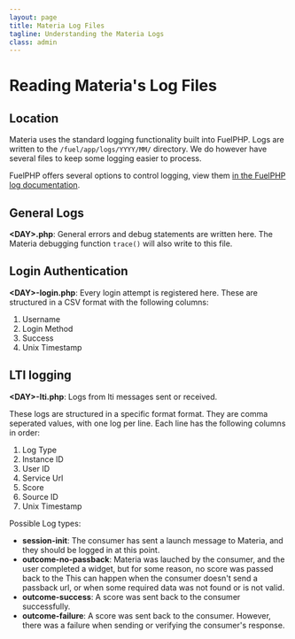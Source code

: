 ```yaml
---
layout: page
title: Materia Log Files
tagline: Understanding the Materia Logs
class: admin
---
```



# Reading Materia's Log Files #

## Location
Materia uses the standard logging functionality built into FuelPHP.  Logs are written to the `/fuel/app/logs/YYYY/MM/` directory.  We do however have several files to keep some logging easier to process.

<aside>
	FuelPHP offers several options to control logging, view them <a href="http://fuelphp.com/docs/classes/log.html">in the FuelPHP log documentation</a>.
</aside>

## General Logs ##

**&lt;DAY&gt;.php**: General errors and debug statements are written here.  The Materia debugging function `trace()` will also write to this file.

## Login Authentication ##

**&lt;DAY&gt;-login.php**: Every login attempt is registered here. These are structured in a CSV format with the following columns:

1. Username
2. Login Method
3. Success
4. Unix Timestamp

## LTI logging ##

**&lt;DAY&gt;-lti.php**: Logs from lti messages sent or received.

These logs are structured in a specific format format.  They are comma seperated values, with one log per line.  Each line has the following columns in order:

1. Log Type
2. Instance ID
3. User ID
4. Service Url
5. Score
6. Source ID
7. Unix Timestamp

Possible Log types:

* __session-init__: The consumer has sent a launch message to Materia, and they should be logged in at this point.
* __outcome-no-passback__: Materia was lauched by the consumer, and the user completed a widget, but for some reason, no score was passed back to the   This can happen when the consumer doesn't send a passback url, or when some required data was not found or is not valid.
* __outcome-success__: A score was sent back to the consumer successfully.
* __outcome-failure__: A score was sent back to the consumer.  However, there was a failure when sending or verifying the consumer's response.
